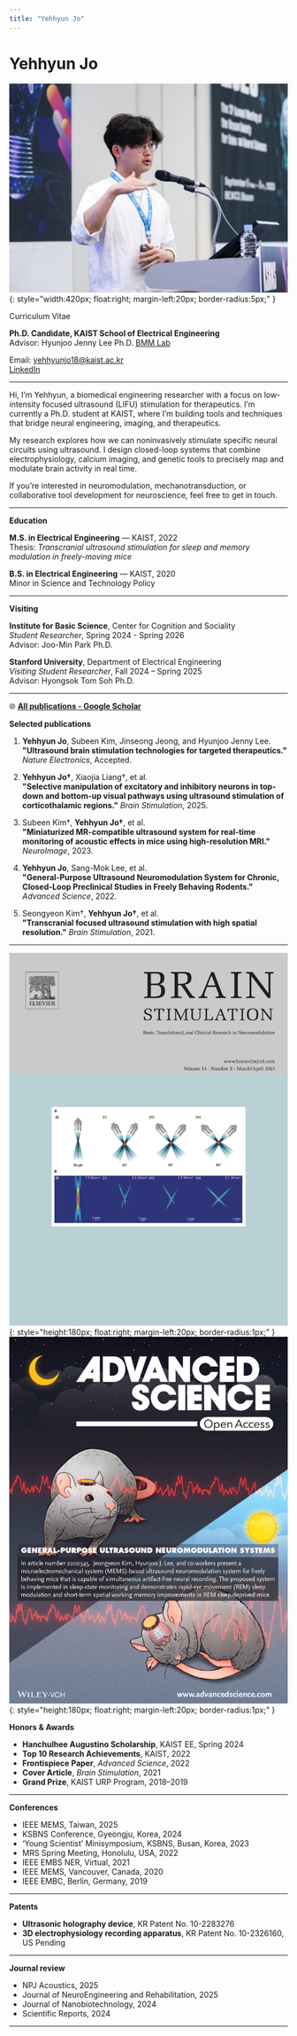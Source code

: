 ```yaml
---
title: "Yehhyun Jo"
---
```


# Yehhyun Jo

![Profile Photo](assets/2023_KSBNS.jpg){: style="width:420px; float:right; margin-left:20px; border-radius:5px;" }

Curriculum Vitae

**Ph.D. Candidate, KAIST School of Electrical Engineering**    
Advisor: Hyunjoo Jenny Lee Ph.D. [BMM Lab](https://bmm.kaist.ac.kr)  

Email: yehhyunjo18@kaist.ac.kr  
[LinkedIn](https://www.linkedin.com/in/yehhyun-jo-01654924a)  

---
Hi, I’m Yehhyun, a biomedical engineering researcher with a focus on low-intensity focused ultrasound (LIFU) stimulation for therapeutics. I’m currently a Ph.D. student at KAIST, where I’m building tools and techniques that bridge neural engineering, imaging, and therapeutics.

My research explores how we can noninvasively stimulate specific neural circuits using ultrasound. I design closed-loop systems that combine electrophysiology, calcium imaging, and genetic tools to precisely map and modulate brain activity in real time.

If you’re interested in neuromodulation, mechanotransduction, or collaborative tool development for neuroscience, feel free to get in touch.

---

**Education**

**M.S. in Electrical Engineering** — KAIST, 2022  
Thesis: *Transcranial ultrasound stimulation for sleep and memory modulation in freely-moving mice*

**B.S. in Electrical Engineering** — KAIST, 2020  
Minor in Science and Technology Policy

---

**Visiting**

**Institute for Basic Science**, Center for Cognition and Sociality  
*Student Researcher*, Spring 2024 - Spring 2026  
Advisor: Joo-Min Park Ph.D.

**Stanford University**, Department of Electrical Engineering  
*Visiting Student Researcher*, Fall 2024 – Spring 2025  
Advisor: Hyongsok Tom Soh Ph.D.

---
🌐 **[All publications - Google Scholar](https://scholar.google.com/citations?user=Zamd4igAAAAJ&hl=en)**

**Selected publications**

1. **Yehhyun Jo**, Subeen Kim, Jinseong Jeong, and Hyunjoo Jenny Lee.  
   **"Ultrasound brain stimulation technologies for targeted therapeutics."** *Nature Electronics*, Accepted.

2. **Yehhyun Jo†**, Xiaojia Liang†, et al.  
   **"Selective manipulation of excitatory and inhibitory neurons in top-down and bottom-up visual pathways using ultrasound stimulation of corticothalamic regions."** *Brain Stimulation*, 2025.

3. Subeen Kim†, **Yehhyun Jo†**, et al.  
   **"Miniaturized MR-compatible ultrasound system for real-time monitoring of acoustic effects in mice using high-resolution MRI."** *NeuroImage*, 2023.

4. **Yehhyun Jo**, Sang-Mok Lee, et al.  
   **"General‐Purpose Ultrasound Neuromodulation System for Chronic, Closed‐Loop Preclinical Studies in Freely Behaving Rodents."** *Advanced Science*, 2022.

5. Seongyeon Kim†, **Yehhyun Jo†**, et al.  
   **"Transcranial focused ultrasound stimulation with high spatial resolution."** *Brain Stimulation*, 2021.

---

![Cover Image 1](assets/brain_stimulation_2021_cover.jpg){: style="height:180px; float:right; margin-left:20px; border-radius:1px;" }
![Cover Image 2](assets/advanced_science_2022_cover.jpg){: style="height:180px; float:right; margin-left:20px; border-radius:1px;" }

**Honors & Awards**

- **Hanchulhee Augustino Scholarship**, KAIST EE, Spring 2024  
- **Top 10 Research Achievements**, KAIST, 2022  
- **Frontispiece Paper**, *Advanced Science*, 2022  
- **Cover Article**, *Brain Stimulation*, 2021  
- **Grand Prize**, KAIST URP Program, 2018–2019

---

**Conferences**

- IEEE MEMS, Taiwan, 2025  
- KSBNS Conference, Gyeongju, Korea, 2024  
- ‘Young Scientist’ Minisymposium, KSBNS, Busan, Korea, 2023  
- MRS Spring Meeting, Honolulu, USA, 2022  
- IEEE EMBS NER, Virtual, 2021
- IEEE MEMS, Vancouver, Canada, 2020
- IEEE EMBC, Berlin, Germany, 2019

---

**Patents**

- **Ultrasonic holography device**, KR Patent No. 10-2283276  
- **3D electrophysiology recording apparatus**, KR Patent No. 10-2326160, US Pending

---

**Journal review**

- NPJ Acoustics, 2025
- Journal of NeuroEngineering and Rehabilitation, 2025
- Journal of Nanobiotechnology, 2024
- Scientific Reports, 2024

---
